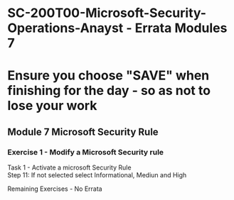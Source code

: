 # SC-200T00-Microsoft-Security-Operations-Anayst - Errata Modules 7<br>
# Ensure you choose "SAVE" when finishing for the day - so as not to lose your work<br>

## Module 7 Microsoft Security Rule <br>

### Exercise 1 - Modify a Microsoft Security rule <br>

Task 1 - Activate a microsoft Security Rule <br>
Step 11:  If not selected select Informational, Mediun and High <br>

Remaining Exercises - No Errata <br>

